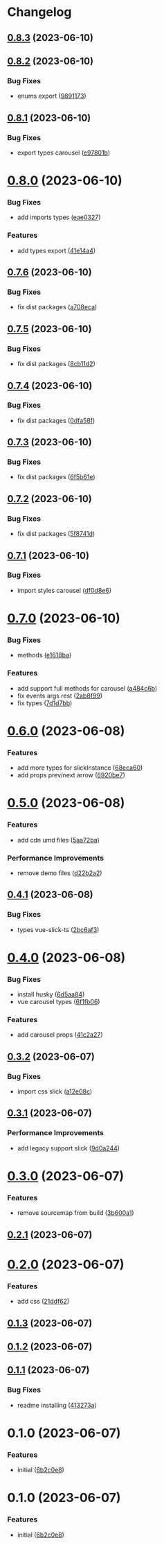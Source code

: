 # Changelog

## [0.8.3](https://github.com/Efcolipt/vue-slick-ts/compare/0.8.2...0.8.3) (2023-06-10)

## [0.8.2](https://github.com/Efcolipt/vue-slick-ts/compare/0.8.1...0.8.2) (2023-06-10)


### Bug Fixes

* enums export ([9891173](https://github.com/Efcolipt/vue-slick-ts/commit/9891173ba3b9e250dedb3e997a4e6d80c9fd4767))

## [0.8.1](https://github.com/Efcolipt/vue-slick-ts/compare/0.8.0...0.8.1) (2023-06-10)


### Bug Fixes

* export types carousel ([e97801b](https://github.com/Efcolipt/vue-slick-ts/commit/e97801be9cb6c5853523960fa935236e38a3985b))

# [0.8.0](https://github.com/Efcolipt/vue-slick-ts/compare/0.7.6...0.8.0) (2023-06-10)


### Bug Fixes

* add imports types ([eae0327](https://github.com/Efcolipt/vue-slick-ts/commit/eae0327e12b890046d1ac203c3b6bdc8b43a04ff))


### Features

* add types export ([41e14a4](https://github.com/Efcolipt/vue-slick-ts/commit/41e14a4357b66cf5ba9bb0e70ab3106c3c0894fa))

## [0.7.6](https://github.com/Efcolipt/vue-slick-ts/compare/0.7.5...0.7.6) (2023-06-10)


### Bug Fixes

* fix dist packages ([a708eca](https://github.com/Efcolipt/vue-slick-ts/commit/a708eca96d346d20eb39b027d506b33d90956d04))

## [0.7.5](https://github.com/Efcolipt/vue-slick-ts/compare/0.7.4...0.7.5) (2023-06-10)


### Bug Fixes

* fix dist packages ([8cb11d2](https://github.com/Efcolipt/vue-slick-ts/commit/8cb11d22145c86558b558150f2877ba1b660ab2f))

## [0.7.4](https://github.com/Efcolipt/vue-slick-ts/compare/0.7.3...0.7.4) (2023-06-10)


### Bug Fixes

* fix dist packages ([0dfa58f](https://github.com/Efcolipt/vue-slick-ts/commit/0dfa58fc9cad3433e2e036c169943c9e5591eb8e))

## [0.7.3](https://github.com/Efcolipt/vue-slick-ts/compare/0.7.2...0.7.3) (2023-06-10)


### Bug Fixes

* fix dist packages ([6f5b61e](https://github.com/Efcolipt/vue-slick-ts/commit/6f5b61e93487a4ba49fcb88827232d7e46f83d6a))

## [0.7.2](https://github.com/Efcolipt/vue-slick-ts/compare/0.7.1...0.7.2) (2023-06-10)


### Bug Fixes

* fix dist packages ([5f8741d](https://github.com/Efcolipt/vue-slick-ts/commit/5f8741dac3109fe32c427d7645b017606ec599bd))

## [0.7.1](https://github.com/Efcolipt/vue-slick-ts/compare/0.7.0...0.7.1) (2023-06-10)


### Bug Fixes

* import styles carousel ([df0d8e6](https://github.com/Efcolipt/vue-slick-ts/commit/df0d8e625039666f5b914a7b1df053bfca3b6aec))

# [0.7.0](https://github.com/Efcolipt/vue-slick-ts/compare/0.6.0...0.7.0) (2023-06-10)


### Bug Fixes

* methods ([e1618ba](https://github.com/Efcolipt/vue-slick-ts/commit/e1618ba73eda6f80e74874764c5fd701a7dd1b29))


### Features

* add support full methods for carousel ([a484c6b](https://github.com/Efcolipt/vue-slick-ts/commit/a484c6bcd29642fb3cd31bf2ca433b4e66fcac38))
* fix events args rest ([2ab8f99](https://github.com/Efcolipt/vue-slick-ts/commit/2ab8f99029c42947d830206c2c3212faea9f229f))
* fix types ([7d1d7bb](https://github.com/Efcolipt/vue-slick-ts/commit/7d1d7bba0bf08ef9e7a73d428bbd95ed03cd524e))

# [0.6.0](https://github.com/Efcolipt/vue-slick-ts/compare/0.5.0...0.6.0) (2023-06-08)

### Features

* add more types for slickInstance ([68eca60](https://github.com/Efcolipt/vue-slick-ts/commit/68eca6063f14ca88d4b993df75c8d72c0a7929e5))
* add props prev/next arrow ([6920be7](https://github.com/Efcolipt/vue-slick-ts/commit/6920be72602c537f9ce4ee56d08ad268f870d4ac))

# [0.5.0](https://github.com/Efcolipt/vue-slick-ts/compare/0.4.1...0.5.0) (2023-06-08)


### Features

* add cdn umd files ([5aa72ba](https://github.com/Efcolipt/vue-slick-ts/commit/5aa72bae8d6a924c4ec839a24f52dc5bc4ec4aa5))


### Performance Improvements

* remove demo files ([d22b2a2](https://github.com/Efcolipt/vue-slick-ts/commit/d22b2a2b83b80f33abad256e547c953d9c702d05))

## [0.4.1](https://github.com/Efcolipt/vue-slick-ts/compare/0.4.0...0.4.1) (2023-06-08)


### Bug Fixes

* types vue-slick-ts ([2bc6af3](https://github.com/Efcolipt/vue-slick-ts/commit/2bc6af347b4cb925d11e014c7581e3dc7849c8cc))

# [0.4.0](https://github.com/Efcolipt/vue-slick-ts/compare/0.3.2...0.4.0) (2023-06-08)


### Bug Fixes

* install husky ([6d5aa84](https://github.com/Efcolipt/vue-slick-ts/commit/6d5aa84c89d66cd0ecebe0c6174999f7418f54fc))
* vue carousel types ([6f1fb06](https://github.com/Efcolipt/vue-slick-ts/commit/6f1fb06ef32ab0d61230eeb10b9c69113503c548))


### Features

* add carousel props ([41c2a27](https://github.com/Efcolipt/vue-slick-ts/commit/41c2a27125f720855d920546054c279e1ade0dcc))

## [0.3.2](https://github.com/Efcolipt/vue-slick-ts/compare/0.3.1...0.3.2) (2023-06-07)


### Bug Fixes

* import css slick ([a12e08c](https://github.com/Efcolipt/vue-slick-ts/commit/a12e08c88bb05b5d8045095b6d7557b68bb03db8))

## [0.3.1](https://github.com/Efcolipt/vue-slick-ts/compare/0.3.0...0.3.1) (2023-06-07)


### Performance Improvements

* add legacy support slick ([9d0a244](https://github.com/Efcolipt/vue-slick-ts/commit/9d0a2446b1a6ff2e765baf41db0ec2113d63ccf2))

# [0.3.0](https://github.com/Efcolipt/vue-slick-ts/compare/0.2.1...0.3.0) (2023-06-07)


### Features

* remove sourcemap from build ([3b600a1](https://github.com/Efcolipt/vue-slick-ts/commit/3b600a1707c478c86822715123f97386c1513ee8))

## [0.2.1](https://github.com/Efcolipt/vue-slick-ts/compare/0.2.0...0.2.1) (2023-06-07)

# [0.2.0](https://github.com/Efcolipt/vue-slick-ts/compare/0.1.3...0.2.0) (2023-06-07)


### Features

* add css ([21ddf62](https://github.com/Efcolipt/vue-slick-ts/commit/21ddf6262f8ebdb34b7b86c6ff9c09c9cda8b420))

## [0.1.3](https://github.com/Efcolipt/vue-slick-ts/compare/0.1.2...0.1.3) (2023-06-07)

## [0.1.2](https://github.com/Efcolipt/vue-slick-ts/compare/0.1.1...0.1.2) (2023-06-07)

## [0.1.1](https://github.com/Efcolipt/vue-slick-ts/compare/0.1.0...0.1.1) (2023-06-07)


### Bug Fixes

* readme installing ([413273a](https://github.com/Efcolipt/vue-slick-ts/commit/413273a4c1ac25e933bef5bf03bf72cfe567c780))

# 0.1.0 (2023-06-07)


### Features

* initial ([6b2c0e8](https://github.com/Efcolipt/vue-slick-ts/commit/6b2c0e871ce5efcbb971d25d37c81ff6a69ab108))

# 0.1.0 (2023-06-07)


### Features

* initial ([6b2c0e8](https://github.com/Efcolipt/vue-slick-ts/commit/6b2c0e871ce5efcbb971d25d37c81ff6a69ab108))